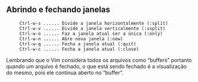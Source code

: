 Abrindo e fechando janelas 
---------------------------

         Ctrl-w-s ...... Divide a janela horizontalmente (:split)
         Ctrl-w-v ...... Divide a janela verticalmente (:vsplit)
         Ctrl-w-o ...... Faz a janela atual ser a única (:only)
         Ctrl-w-n ...... Abre nova janela (:new)
         Ctrl-w-q ...... Fecha a janela atual (:quit)
         Ctrl-w-c ...... Fecha a janela atual (:close)

Lembrando que o Vim considera todos os arquivos como “buffers” portanto
quando um arquivo é fechado, o que está sendo fechado é a visualização
do mesmo, pois ele continua aberto no “buffer”.